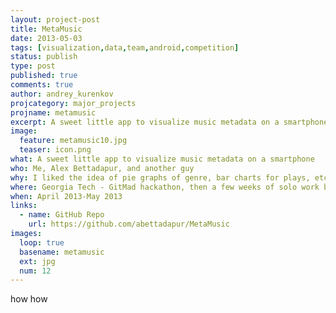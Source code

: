 ```yaml
---
layout: project-post
title: MetaMusic
date: 2013-05-03 
tags: [visualization,data,team,android,competition]
status: publish
type: post
published: true
comments: true
author: andrey_kurenkov
projcategory: major_projects
projname: metamusic
excerpt: A sweet little app to visualize music metadata on a smartphone
image:
  feature: metamusic10.jpg
  teaser: icon.png
what: A sweet little app to visualize music metadata on a smartphone
who: Me, Alex Bettadapur, and another guy
why: I liked the idea of pie graphs of genre, bar charts for plays, etc... I still think this should exist in other apps.
where: Georgia Tech - GitMad hackathon, then a few weeks of solo work before my internship
when: April 2013-May 2013 
links:
  - name: GitHub Repo
    url: https://github.com/abettadapur/MetaMusic
images:
  loop: true
  basename: metamusic
  ext: jpg
  num: 12
---
```

how how
